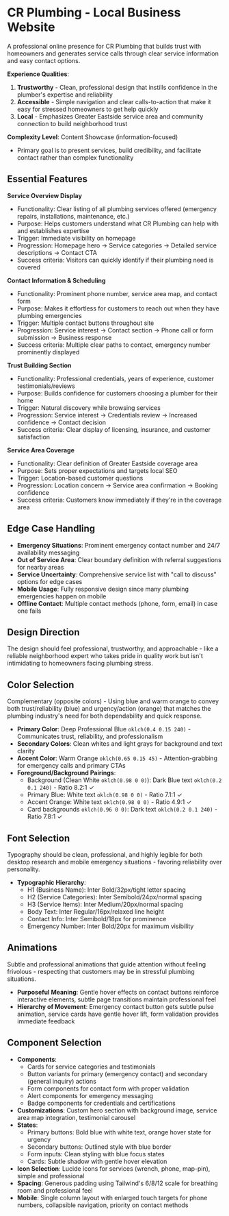 # CR Plumbing - Local Business Website

A professional online presence for CR Plumbing that builds trust with homeowners and generates service calls through clear service information and easy contact options.

**Experience Qualities**:
1. **Trustworthy** - Clean, professional design that instills confidence in the plumber's expertise and reliability
2. **Accessible** - Simple navigation and clear calls-to-action that make it easy for stressed homeowners to get help quickly
3. **Local** - Emphasizes Greater Eastside service area and community connection to build neighborhood trust

**Complexity Level**: Content Showcase (information-focused)
- Primary goal is to present services, build credibility, and facilitate contact rather than complex functionality

## Essential Features

**Service Overview Display**
- Functionality: Clear listing of all plumbing services offered (emergency repairs, installations, maintenance, etc.)
- Purpose: Helps customers understand what CR Plumbing can help with and establishes expertise
- Trigger: Immediate visibility on homepage
- Progression: Homepage hero → Service categories → Detailed service descriptions → Contact CTA
- Success criteria: Visitors can quickly identify if their plumbing need is covered

**Contact Information & Scheduling**
- Functionality: Prominent phone number, service area map, and contact form
- Purpose: Makes it effortless for customers to reach out when they have plumbing emergencies
- Trigger: Multiple contact buttons throughout site
- Progression: Service interest → Contact section → Phone call or form submission → Business response
- Success criteria: Multiple clear paths to contact, emergency number prominently displayed

**Trust Building Section**
- Functionality: Professional credentials, years of experience, customer testimonials/reviews
- Purpose: Builds confidence for customers choosing a plumber for their home
- Trigger: Natural discovery while browsing services
- Progression: Service interest → Credentials review → Increased confidence → Contact decision
- Success criteria: Clear display of licensing, insurance, and customer satisfaction

**Service Area Coverage**
- Functionality: Clear definition of Greater Eastside coverage area
- Purpose: Sets proper expectations and targets local SEO
- Trigger: Location-based customer questions
- Progression: Location concern → Service area confirmation → Booking confidence
- Success criteria: Customers know immediately if they're in the coverage area

## Edge Case Handling

- **Emergency Situations**: Prominent emergency contact number and 24/7 availability messaging
- **Out of Service Area**: Clear boundary definition with referral suggestions for nearby areas
- **Service Uncertainty**: Comprehensive service list with "call to discuss" options for edge cases
- **Mobile Usage**: Fully responsive design since many plumbing emergencies happen on mobile
- **Offline Contact**: Multiple contact methods (phone, form, email) in case one fails

## Design Direction

The design should feel professional, trustworthy, and approachable - like a reliable neighborhood expert who takes pride in quality work but isn't intimidating to homeowners facing plumbing stress.

## Color Selection

Complementary (opposite colors) - Using blue and warm orange to convey both trust/reliability (blue) and urgency/action (orange) that matches the plumbing industry's need for both dependability and quick response.

- **Primary Color**: Deep Professional Blue `oklch(0.4 0.15 240)` - Communicates trust, reliability, and professionalism
- **Secondary Colors**: Clean whites and light grays for background and text clarity
- **Accent Color**: Warm Orange `oklch(0.65 0.15 45)` - Attention-grabbing for emergency calls and primary CTAs
- **Foreground/Background Pairings**: 
  - Background (Clean White `oklch(0.98 0 0)`): Dark Blue text `oklch(0.2 0.1 240)` - Ratio 8.2:1 ✓
  - Primary Blue: White text `oklch(0.98 0 0)` - Ratio 7.1:1 ✓
  - Accent Orange: White text `oklch(0.98 0 0)` - Ratio 4.9:1 ✓
  - Card backgrounds `oklch(0.96 0 0)`: Dark text `oklch(0.2 0.1 240)` - Ratio 7.8:1 ✓

## Font Selection

Typography should be clean, professional, and highly legible for both desktop research and mobile emergency situations - favoring reliability over personality.

- **Typographic Hierarchy**:
  - H1 (Business Name): Inter Bold/32px/tight letter spacing
  - H2 (Service Categories): Inter Semibold/24px/normal spacing  
  - H3 (Service Items): Inter Medium/20px/normal spacing
  - Body Text: Inter Regular/16px/relaxed line height
  - Contact Info: Inter Semibold/18px for prominence
  - Emergency Number: Inter Bold/20px for maximum visibility

## Animations

Subtle and professional animations that guide attention without feeling frivolous - respecting that customers may be in stressful plumbing situations.

- **Purposeful Meaning**: Gentle hover effects on contact buttons reinforce interactive elements, subtle page transitions maintain professional feel
- **Hierarchy of Movement**: Emergency contact button gets subtle pulse animation, service cards have gentle hover lift, form validation provides immediate feedback

## Component Selection

- **Components**: 
  - Cards for service categories and testimonials
  - Button variants for primary (emergency contact) and secondary (general inquiry) actions
  - Form components for contact form with proper validation
  - Alert components for emergency messaging
  - Badge components for credentials and certifications
- **Customizations**: Custom hero section with background image, service area map integration, testimonial carousel
- **States**: 
  - Primary buttons: Bold blue with white text, orange hover state for urgency
  - Secondary buttons: Outlined style with blue border
  - Form inputs: Clean styling with blue focus states
  - Cards: Subtle shadow with gentle hover elevation
- **Icon Selection**: Lucide icons for services (wrench, phone, map-pin), simple and professional
- **Spacing**: Generous padding using Tailwind's 6/8/12 scale for breathing room and professional feel
- **Mobile**: Single column layout with enlarged touch targets for phone numbers, collapsible navigation, priority on contact methods